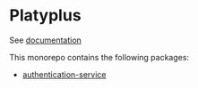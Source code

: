 # Platyplus

See [documentation](https://platyplus.github.io/)

This monorepo contains the following packages:

- [authentication-service](https://github.com/platyplus/platyplus)
